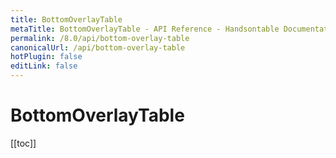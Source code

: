```yaml
---
title: BottomOverlayTable
metaTitle: BottomOverlayTable - API Reference - Handsontable Documentation
permalink: /8.0/api/bottom-overlay-table
canonicalUrl: /api/bottom-overlay-table
hotPlugin: false
editLink: false
---
```


# BottomOverlayTable

[[toc]]

